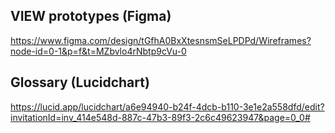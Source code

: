## VIEW prototypes (Figma)
https://www.figma.com/design/tGfhA0BxXtesnsmSeLPDPd/Wireframes?node-id=0-1&p=f&t=MZbvlo4rNbtp9cVu-0

## Glossary (Lucidchart)
https://lucid.app/lucidchart/a6e94940-b24f-4dcb-b110-3e1e2a558dfd/edit?invitationId=inv_414e548d-887c-47b3-89f3-2c6c49623947&page=0_0#
